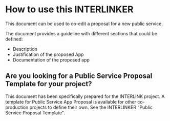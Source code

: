 # How to use this INTERLINKER
This document can be used to co-edit a proposal for a new public service.

The document provides a guideline with different sections that could be defined:
- Description
- Justification of the proposed App 
- Documentation of the proposed app


## Are you looking for a Public Service Proposal Template for your project?
This document has been specifically prepared for the INTERLINK project. A template for Public Service App Proposal is available for other co-production projects to define their own. See the INTERLINKER "Public Service Proposal Template". 
